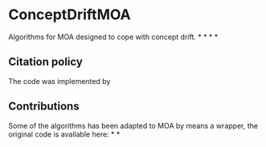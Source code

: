 # ConceptDriftMOA
Algorithms for MOA designed to cope with concept drift. 
*
* 
* 
* 

## Citation policy
The code was implemented by 

## Contributions
Some of the algorithms has been adapted to MOA by means a wrapper, the original code is available here:
*
* 
